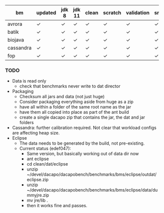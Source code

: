|bm | updated | jdk 8 | jdk 11 | clean | scratch | validation | small | default | large | huge | latency |
|-|-|-|-|-|-|-|-|-|-|-|-|
|avrora|✓|✓|✓|✓|✓|✓|✓|✓|✓|||
|batik|✓|✓|✓|✓|✓|✓|✓|✓|✓|✓||
|biojava|✓|✓|✓|✓|✓|✓|✓|✓|✓|✓||
|cassandra|✓|✓|✓|✓|✓|✓|✓|✓|✓|?|?|
|fop|✓|✓|✓|✓|✓|✓|✓|✓||||


### TODO
* Data is read only
  * check that benchmarks never write to dat director
* Packaging
  * Checksum all jars and data (not just huge)
  * Consider packaging everything aside from huge as a zip
  * have all within a folder of the same root name as the jar
  * have them all copied into place as part of the ant build
  * create a single dacapo zip that contains the jar, the dat and jar folders
* Cassandra: further calibration required.   Not clear that workload configs are affecting heap size.
* Eclipse
  * The data needs to be generated by the build, not pre-existing.
  * Current status (edef047):
    * Same version, but basically working out of data dir now
    * ant eclipse
    * cd clean/dat/eclipse
    * unzip ~/devel/dacapo/dacapobench/benchmarks/bms/eclipse/outdat/eclipse.zip 
    * unzip ~/devel/dacapo/dacapobench/benchmarks/bms/eclipse/data/dummyjre.zip 
    * mv jre/lib .
    * then it works fine and passes.
